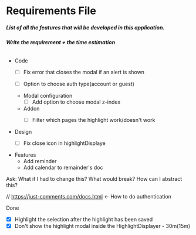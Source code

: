 # Requirements File

##### List of all the features that will be developed in this application.

###### **Write the requirement + the time estimation**


* Code
    * [ ] Fix error that closes the modal if an alert is shown
    
    * [ ] Option to choose auth type(account or guest)
    
    * Modal configuration
        * [ ] Add option to choose modal z-index
    
    * Addon
        * [ ] Filter which pages the highlight work/doesn't work


* Design
    * [ ] Fix close icon in highlightDisplaye


* Features
    * Add reminder
    * Add calendar to remainder's doc
    
Ask: What if I had to change this? What would break? How can I abstract this?

// https://just-comments.com/docs.html <- How to do authentication 

Done
* [x] Highlight the selection after the highlight has been saved
* [x] Don't show the highlight modal inside the HighlightDisplayer - 30m(15m)